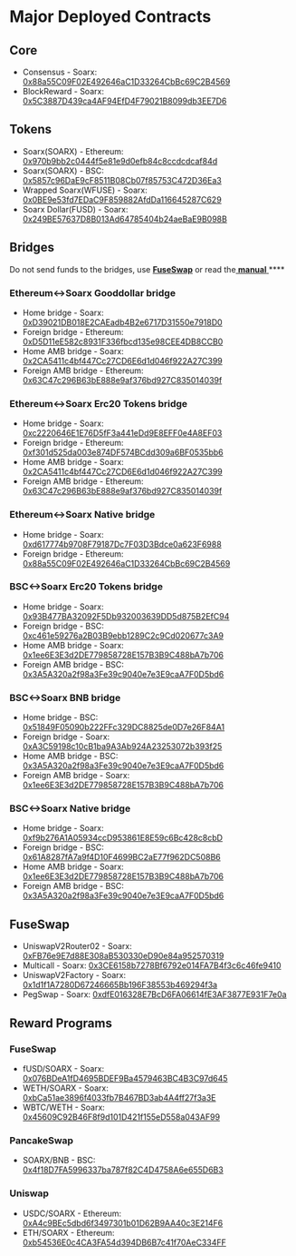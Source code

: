# Major Deployed Contracts

## Core

* Consensus - Soarx: [0x88a55C09F02E492646aC1D33264CbBc69C2B4569](https://soarxscan.org/address/0x88a55C09F02E492646aC1D33264CbBc69C2B4569) 
* BlockReward - Soarx: [0x5C3887D439ca4AF94EfD4F79021B8099db3EE7D6](https://soarxscan.org/address/0x5C3887D439ca4AF94EfD4F79021B8099db3EE7D6)

## Tokens

* Soarx\(SOARX\) - Ethereum: [0x970b9bb2c0444f5e81e9d0efb84c8ccdcdcaf84d](https://etherscan.io/token/0x970b9bb2c0444f5e81e9d0efb84c8ccdcdcaf84d)
* Soarx\(SOARX\) - BSC: [0x5857c96DaE9cF8511B08Cb07f85753C472D36Ea3](https://bscscan.com/token/0x5857c96dae9cf8511b08cb07f85753c472d36ea3)
* Wrapped Soarx\(WFUSE\) - Soarx: [0x0BE9e53fd7EDaC9F859882AfdDa116645287C629](https://soarxscan.org/address/0x0BE9e53fd7EDaC9F859882AfdDa116645287C629)
* Soarx Dollar\(FUSD\) - Soarx: [0x249BE57637D8B013Ad64785404b24aeBaE9B098B](https://soarxscan.org/address/0x249BE57637D8B013Ad64785404b24aeBaE9B098B)

## Bridges

Do not send funds to the bridges, use [**FuseSwap**](https://fuseswap.com) or read the[ **manual** ](https://app.gitbook.com/@fuse-1/s/fuse-dev-docs/bridges/bridges)\*\*\*\*

### Ethereum&lt;-&gt;Soarx Gooddollar bridge

* Home bridge - Soarx: [0xD39021DB018E2CAEadb4B2e6717D31550e7918D0](https://soarxscan.org/address/0xD39021DB018E2CAEadb4B2e6717D31550e7918D0/transactions)
* Foreign bridge - Ethereum: [0xD5D11eE582c8931F336fbcd135e98CEE4DB8CCB0](https://etherscan.io/address/0xD5D11eE582c8931F336fbcd135e98CEE4DB8CCB0)
* Home AMB bridge - Soarx: [0x2CA5411c4bf447Cc27CD6E6d1d046f922A27C399](https://soarxscan.org/address/0x2CA5411c4bf447Cc27CD6E6d1d046f922A27C399/transactions)
* Foreign AMB bridge - Ethereum: [0x63C47c296B63bE888e9af376bd927C835014039f](https://etherscan.io/address/0x63C47c296B63bE888e9af376bd927C835014039f)

### Ethereum&lt;-&gt;Soarx Erc20 Tokens bridge

* Home bridge - Soarx: [0xc2220646E1E76D5fF3a441eDd9E8EFF0e4A8EF03](https://soarxscan.org/address/0xc2220646E1E76D5fF3a441eDd9E8EFF0e4A8EF03)
* Foreign bridge - Ethereum: [0xf301d525da003e874DF574BCdd309a6BF0535bb6](https://etherscan.io/address/0xf301d525da003e874DF574BCdd309a6BF0535bb6)
* Home AMB bridge - Soarx: [0x2CA5411c4bf447Cc27CD6E6d1d046f922A27C399](https://soarxscan.org/address/0x2CA5411c4bf447Cc27CD6E6d1d046f922A27C399/transactions)
* Foreign AMB bridge - Ethereum: [0x63C47c296B63bE888e9af376bd927C835014039f](https://etherscan.io/address/0x63C47c296B63bE888e9af376bd927C835014039f)

### Ethereum&lt;-&gt;Soarx Native bridge

* Home bridge - Soarx: [0xd617774b9708F79187Dc7F03D3Bdce0a623F6988](https://soarxscan.org/address/0xd617774b9708F79187Dc7F03D3Bdce0a623F6988/transactions)
* Foreign bridge - Ethereum: [0x88a55C09F02E492646aC1D33264CbBc69C2B4569](https://etherscan.io/address/0x88a55C09F02E492646aC1D33264CbBc69C2B4569)

### BSC&lt;-&gt;Soarx Erc20 Tokens bridge

* Home bridge - Soarx: [0x93B477BA32092F5Db932003639DD5d875B2EfC94](https://soarxscan.org/address/0x93B477BA32092F5Db932003639DD5d875B2EfC94/transactions)
* Foreign bridge - BSC: [0xc461e59276a2B03B9ebb1289C2c9Cd020677c3A9](https://bscscan.com/address/0xc461e59276a2B03B9ebb1289C2c9Cd020677c3A9)
* Home AMB bridge - Soarx: [0x1ee6E3E3d2DE779858728E157B3B9C488bA7b706](https://soarxscan.org/address/0x1ee6E3E3d2DE779858728E157B3B9C488bA7b706/transactions)
* Foreign AMB bridge - BSC: [0x3A5A320a2f98a3Fe39c9040e7e3E9caA7F0D5bd6](https://bscscan.com/address/0x3A5A320a2f98a3Fe39c9040e7e3E9caA7F0D5bd6)

### BSC&lt;-&gt;Soarx BNB bridge

* Home bridge - BSC: [0x51849F05090b222FFc329DC8825de0D7e26F84A1](https://bscscan.com/address/0x51849F05090b222FFc329DC8825de0D7e26F84A1)
* Foreign bridge - Soarx: [0xA3C59198c10cB1ba9A3Ab924A23253072b393f25](https://soarxscan.org/address/0xA3C59198c10cB1ba9A3Ab924A23253072b393f25)
* Home AMB bridge - BSC: [0x3A5A320a2f98a3Fe39c9040e7e3E9caA7F0D5bd6](https://bscscan.com/address/0x3A5A320a2f98a3Fe39c9040e7e3E9caA7F0D5bd6)
* Foreign AMB bridge - Soarx: [0x1ee6E3E3d2DE779858728E157B3B9C488bA7b706](https://soarxscan.org/address/0x1ee6E3E3d2DE779858728E157B3B9C488bA7b706)

### BSC&lt;-&gt;Soarx Native bridge

* Home bridge - Soarx: [0xf9b276A1A05934ccD953861E8E59c6Bc428c8cbD](https://soarxscan.org/address/0xf9b276A1A05934ccD953861E8E59c6Bc428c8cbD/transactions)
* Foreign bridge - BSC: [0x61A8287fA7a9f4D10F4699BC2aE77f962DC508B6](https://bscscan.com/address/0x61A8287fA7a9f4D10F4699BC2aE77f962DC508B6)
* Home AMB bridge - Soarx: [0x1ee6E3E3d2DE779858728E157B3B9C488bA7b706](https://soarxscan.org/address/0x1ee6E3E3d2DE779858728E157B3B9C488bA7b706)
* Foreign AMB bridge - BSC: [0x3A5A320a2f98a3Fe39c9040e7e3E9caA7F0D5bd6](https://bscscan.com/address/0x3A5A320a2f98a3Fe39c9040e7e3E9caA7F0D5bd6)

## FuseSwap

* UniswapV2Router02 - Soarx: [0xFB76e9E7d88E308aB530330eD90e84a952570319](https://soarxscan.org/address/0xFB76e9E7d88E308aB530330eD90e84a952570319)
* Multicall - Soarx: [0x3CE6158b7278Bf6792e014FA7B4f3c6c46fe9410](https://soarxscan.org/address/0x3CE6158b7278Bf6792e014FA7B4f3c6c46fe9410)
* UniswapV2Factory - Soarx: [0x1d1f1A7280D67246665Bb196F38553b469294f3a](https://soarxscan.org/address/0x1d1f1A7280D67246665Bb196F38553b469294f3a)
* PegSwap - Soarx: [0xdfE016328E7BcD6FA06614fE3AF3877E931F7e0a](https://soarxscan.org/address/0xdfE016328E7BcD6FA06614fE3AF3877E931F7e0a)

## Reward Programs

### FuseSwap

* fUSD/SOARX - Soarx: [0x076BDeA1fD4695BDEF9Ba4579463BC4B3C97d645](https://soarxscan.org/address/0x076BDeA1fD4695BDEF9Ba4579463BC4B3C97d645)
* WETH/SOARX - Soarx: [0xbCa51ae3896f4033fb7B467BD3ab4A4ff27f3a3E](https://soarxscan.org/address/0xbCa51ae3896f4033fb7B467BD3ab4A4ff27f3a3E)
* WBTC/WETH - Soarx: [0x45609C92B46F8f9d101D421f155eD558a043AF99](https://soarxscan.org/address/0x45609C92B46F8f9d101D421f155eD558a043AF99)

### PancakeSwap

* SOARX/BNB - BSC: [0x4f18D7FA5996337ba787f82C4D4758A6e655D6B3](https://bscscan.com/address/0x4f18D7FA5996337ba787f82C4D4758A6e655D6B3)

### Uniswap

* USDC/SOARX - Ethereum: [0xA4c9BEc5dbd6f3497301b01D62B9AA40c3E214F6](https://etherscan.io/address/0xA4c9BEc5dbd6f3497301b01D62B9AA40c3E214F6)
* ETH/SOARX - Ethereum: [0xb54536E0c4CA3FA54d394DB6B7c41f70AeC334FF](https://etherscan.io/address/0xb54536E0c4CA3FA54d394DB6B7c41f70AeC334FF)





